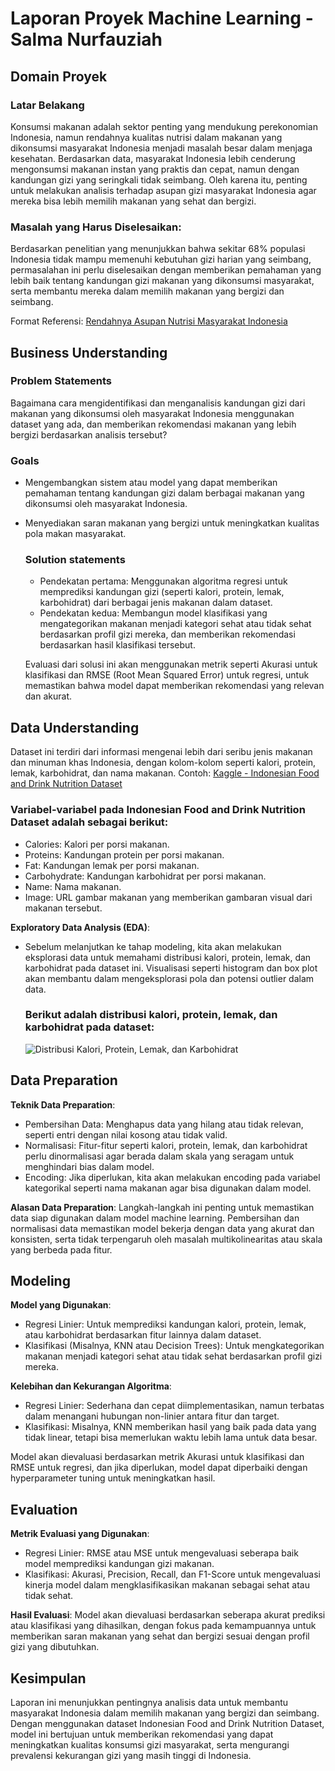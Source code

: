 # Laporan Proyek Machine Learning - Salma Nurfauziah

## Domain Proyek

### Latar Belakang
Konsumsi makanan adalah sektor penting yang mendukung perekonomian Indonesia, namun rendahnya kualitas nutrisi dalam makanan yang dikonsumsi masyarakat Indonesia menjadi masalah besar dalam menjaga kesehatan. Berdasarkan data, masyarakat Indonesia lebih cenderung mengonsumsi makanan instan yang praktis dan cepat, namun dengan kandungan gizi yang seringkali tidak seimbang. Oleh karena itu, penting untuk melakukan analisis terhadap asupan gizi masyarakat Indonesia agar mereka bisa lebih memilih makanan yang sehat dan bergizi.

### Masalah yang Harus Diselesaikan:
Berdasarkan penelitian yang menunjukkan bahwa sekitar 68% populasi Indonesia tidak mampu memenuhi kebutuhan gizi harian yang seimbang, permasalahan ini perlu diselesaikan dengan memberikan pemahaman yang lebih baik tentang kandungan gizi makanan yang dikonsumsi masyarakat, serta membantu mereka dalam memilih makanan yang bergizi dan seimbang.

  Format Referensi: [Rendahnya Asupan Nutrisi Masyarakat Indonesia](https://www.kompas.id/baca/riset/2023/01/31/rendahnya-asupan-nutrisi-masyarakat-indonesia) 

## Business Understanding

### Problem Statements

Bagaimana cara mengidentifikasi dan menganalisis kandungan gizi dari makanan yang dikonsumsi oleh masyarakat Indonesia menggunakan dataset yang ada, dan memberikan rekomendasi makanan yang lebih bergizi berdasarkan analisis tersebut?

### Goals

- Mengembangkan sistem atau model yang dapat memberikan pemahaman tentang kandungan gizi dalam berbagai makanan yang dikonsumsi oleh masyarakat Indonesia.
- Menyediakan saran makanan yang bergizi untuk meningkatkan kualitas pola makan masyarakat.

    ### Solution statements
    - Pendekatan pertama: Menggunakan algoritma regresi untuk memprediksi kandungan gizi (seperti kalori, protein, lemak, karbohidrat) dari berbagai jenis makanan dalam dataset.
    - Pendekatan kedua: Membangun model klasifikasi yang mengategorikan makanan menjadi kategori sehat atau tidak sehat berdasarkan profil gizi mereka, dan memberikan rekomendasi berdasarkan hasil klasifikasi tersebut.

  Evaluasi dari solusi ini akan menggunakan metrik seperti Akurasi untuk klasifikasi dan RMSE (Root Mean Squared Error) untuk regresi, untuk memastikan bahwa model dapat memberikan rekomendasi yang relevan dan akurat.
      
## Data Understanding
Dataset ini terdiri dari informasi mengenai lebih dari seribu jenis makanan dan minuman khas Indonesia, dengan kolom-kolom seperti kalori, protein, lemak, karbohidrat, dan nama makanan. Contoh: [Kaggle - Indonesian Food and Drink Nutrition Dataset](https://www.kaggle.com/datasets/anasfikrihanif/indonesian-food-and-drink-nutrition-dataset) 

### Variabel-variabel pada Indonesian Food and Drink Nutrition Dataset adalah sebagai berikut:
- Calories: Kalori per porsi makanan.
- Proteins: Kandungan protein per porsi makanan.
- Fat: Kandungan lemak per porsi makanan.
- Carbohydrate: Kandungan karbohidrat per porsi makanan.
- Name: Nama makanan.
- Image: URL gambar makanan yang memberikan gambaran visual dari makanan tersebut.

**Exploratory Data Analysis (EDA)**:
- Sebelum melanjutkan ke tahap modeling, kita akan melakukan eksplorasi data untuk memahami distribusi kalori, protein, lemak, dan karbohidrat pada dataset ini. Visualisasi seperti histogram dan box plot akan membantu dalam mengeksplorasi pola dan potensi outlier dalam data.

  ### Berikut adalah distribusi kalori, protein, lemak, dan karbohidrat pada dataset:
  ![Distribusi Kalori, Protein, Lemak, dan Karbohidrat]([nut.png](https://drive.google.com/file/d/1pWWUn0e239nD3n1QCgL2p8DHM5i2dgI6/view?usp=drive_link))

## Data Preparation

**Teknik Data Preparation**: 
- Pembersihan Data: Menghapus data yang hilang atau tidak relevan, seperti entri dengan nilai kosong atau tidak valid.
- Normalisasi: Fitur-fitur seperti kalori, protein, lemak, dan karbohidrat perlu dinormalisasi agar berada dalam skala yang seragam untuk menghindari bias dalam model.
- Encoding: Jika diperlukan, kita akan melakukan encoding pada variabel kategorikal seperti nama makanan agar bisa digunakan dalam model.

**Alasan Data Preparation**:
Langkah-langkah ini penting untuk memastikan data siap digunakan dalam model machine learning. Pembersihan dan normalisasi data memastikan model bekerja dengan data yang akurat dan konsisten, serta tidak terpengaruh oleh masalah multikolinearitas atau skala yang berbeda pada fitur.

## Modeling

**Model yang Digunakan**: 
- Regresi Linier: Untuk memprediksi kandungan kalori, protein, lemak, atau karbohidrat berdasarkan fitur lainnya dalam dataset.
- Klasifikasi (Misalnya, KNN atau Decision Trees): Untuk mengkategorikan makanan menjadi kategori sehat atau tidak sehat berdasarkan profil gizi mereka.

**Kelebihan dan Kekurangan Algoritma**:
- Regresi Linier: Sederhana dan cepat diimplementasikan, namun terbatas dalam menangani hubungan non-linier antara fitur dan target.
- Klasifikasi: Misalnya, KNN memberikan hasil yang baik pada data yang tidak linear, tetapi bisa memerlukan waktu lebih lama untuk data besar.

Model akan dievaluasi berdasarkan metrik Akurasi untuk klasifikasi dan RMSE untuk regresi, dan jika diperlukan, model dapat diperbaiki dengan hyperparameter tuning untuk meningkatkan hasil.

## Evaluation

**Metrik Evaluasi yang Digunakan**:

- Regresi Linier: RMSE atau MSE untuk mengevaluasi seberapa baik model memprediksi kandungan gizi makanan.
- Klasifikasi: Akurasi, Precision, Recall, dan F1-Score untuk mengevaluasi kinerja model dalam mengklasifikasikan makanan sebagai sehat atau tidak sehat.
  
**Hasil Evaluasi**:
Model akan dievaluasi berdasarkan seberapa akurat prediksi atau klasifikasi yang dihasilkan, dengan fokus pada kemampuannya untuk memberikan saran makanan yang sehat dan bergizi sesuai dengan profil gizi yang dibutuhkan.

## Kesimpulan 
Laporan ini menunjukkan pentingnya analisis data untuk membantu masyarakat Indonesia dalam memilih makanan yang bergizi dan seimbang. Dengan menggunakan dataset Indonesian Food and Drink Nutrition Dataset, model ini bertujuan untuk memberikan rekomendasi yang dapat meningkatkan kualitas konsumsi gizi masyarakat, serta mengurangi prevalensi kekurangan gizi yang masih tinggi di Indonesia.


